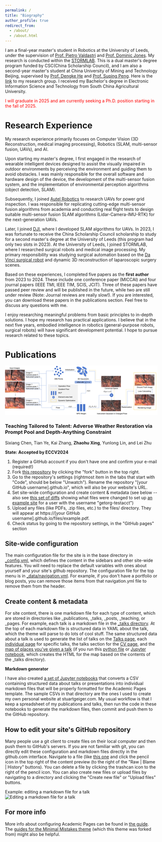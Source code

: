 ```yaml
---
permalink: /
title: "Biography"
author_profile: true
redirect_from: 
  - /about/
  - /about.html
---
```


I am a final-year master's student in Robotics at the University of Leeds, under the supervision of [Prof. Pietro Valdastri](https://scholar.google.co.uk/citations?hl=zh-CN&user=jFBao_MAAAAJ) and [Prof. Dominic Jones](https://scholar.google.co.uk/citations?hl=zh-CN&user=uCA2FIMAAAAJ). My research is conducted within the [STORMLAB](https://www.stormlabuk.com/). This is a dual master's degree program funded by CSC(China Scholarship Council), and I am also a second-year master's student at China University of Mining and Technology Beijing, supervised by [Prof. Dengke He](https://dcxy.cumtb.edu.cn/info/1011/2117.htm) and [Prof. Suping Peng](https://crsm.cumtb.edu.cn/info/1044/1187.htm). Here is the [link](https://skl.cumt.edu.cn/) to my research group.
I received my Bachelor's degree in Electronic Information Science and Technology from South China Agricultural University.

<span style="color:red">I will graduate in 2025 and am currently seeking a Ph.D. position starting in the fall of 2025.</span>

Research Experience
======
My research experience primarily focuses on Computer Vision (3D Reconstruction, medical imaging processing), Robotics (SLAM, multi-sensor fusion, UAVs), and AI.

Upon starting my master's degree, I first engaged in the research of wearable intelligent devices designed to assist the visually impaired in outdoor environments by perceiving the environment and guiding them to avoid obstacles. I was mainly responsible for the overall software and hardware design of the device, the development of the multi-sensor fusion system, and the implementation of environmental perception algorithms (object detection, SLAM).

Subsequently, I joined [Autel Robotics](https://www.autelrobotics.com/) to research UAVs for power grid inspection. I was responsible for replicating cutting-edge multi-sensor fusion algorithms from academia and conducting real flight tests to design suitable multi-sensor fusion SLAM algorithms (Lidar-Camera-IMU-RTK) for the next-generation UAVs.

Later, I joined [DJI](https://www.dji.com/uk), where I developed SLAM algorithms for UAVs. In 2023, I was fortunate to receive the China Scholarship Council scholarship to study for a second master's degree at the University of Leeds (this program had only two slots in 2023). At the University of Leeds, I joined STORMLAB, where I researched surgical robots and medical image processing. My primary responsibility was studying surgical automation based on the [Da Vinci surgical robot](https://www.intuitive.com/en-us/products-and-services/da-vinci) and dynamic 3D reconstruction of laparoscopic surgery scenes.

Based on these experiences, I completed five papers as the **first author** from 2023 to 2024. These include one conference paper (MICCAI) and four journal papers (IEEE TMI, IEEE TIM, SCIS, JCIT). Three of these papers have passed peer review and will be published in the future, while two are still under review (Note: Journal reviews are really slow!). If you are interested, you can download these papers in the publications section. Feel free to discuss any questions with me.

I enjoy researching meaningful problems from basic principles to in-depth solutions. I hope my research has practical applications. I believe that in the next five years, embodied intelligence in robotics (general-purpose robots, surgical robots) will have significant development potential. I hope to pursue research related to these topics.

Publications
======
![Editing a markdown file for a talk](/images/new_training_process.png)
 <h3>Teaching Tailored to Talent: Adverse Weather Restoration via Prompt Pool and Depth-Anything Constraint</h3>
    <p>Sixiang Chen, Tian Ye, Kai Zhang, <strong>Zhaohu Xing</strong>, Yunlong Lin, and Lei Zhu</p>
    <p><strong>State: Accepted by ECCV2024</strong></p>


1. Register a GitHub account if you don't have one and confirm your e-mail (required!)
1. Fork [this repository](https://github.com/academicpages/academicpages.github.io) by clicking the "fork" button in the top right. 
1. Go to the repository's settings (rightmost item in the tabs that start with "Code", should be below "Unwatch"). Rename the repository "[your GitHub username].github.io", which will also be your website's URL.
1. Set site-wide configuration and create content & metadata (see below -- also see [this set of diffs](http://archive.is/3TPas) showing what files were changed to set up [an example site](https://getorg-testacct.github.io) for a user with the username "getorg-testacct")
1. Upload any files (like PDFs, .zip files, etc.) to the files/ directory. They will appear at https://[your GitHub username].github.io/files/example.pdf.  
1. Check status by going to the repository settings, in the "GitHub pages" section

Site-wide configuration
------
The main configuration file for the site is in the base directory in [_config.yml](https://github.com/academicpages/academicpages.github.io/blob/master/_config.yml), which defines the content in the sidebars and other site-wide features. You will need to replace the default variables with ones about yourself and your site's github repository. The configuration file for the top menu is in [_data/navigation.yml](https://github.com/academicpages/academicpages.github.io/blob/master/_data/navigation.yml). For example, if you don't have a portfolio or blog posts, you can remove those items from that navigation.yml file to remove them from the header. 

Create content & metadata
------
For site content, there is one markdown file for each type of content, which are stored in directories like _publications, _talks, _posts, _teaching, or _pages. For example, each talk is a markdown file in the [_talks directory](https://github.com/academicpages/academicpages.github.io/tree/master/_talks). At the top of each markdown file is structured data in YAML about the talk, which the theme will parse to do lots of cool stuff. The same structured data about a talk is used to generate the list of talks on the [Talks page](https://academicpages.github.io/talks), each [individual page](https://academicpages.github.io/talks/2012-03-01-talk-1) for specific talks, the talks section for the [CV page](https://academicpages.github.io/cv), and the [map of places you've given a talk](https://academicpages.github.io/talkmap.html) (if you run this [python file](https://github.com/academicpages/academicpages.github.io/blob/master/talkmap.py) or [Jupyter notebook](https://github.com/academicpages/academicpages.github.io/blob/master/talkmap.ipynb), which creates the HTML for the map based on the contents of the _talks directory).

**Markdown generator**

I have also created [a set of Jupyter notebooks](https://github.com/academicpages/academicpages.github.io/tree/master/markdown_generator
) that converts a CSV containing structured data about talks or presentations into individual markdown files that will be properly formatted for the Academic Pages template. The sample CSVs in that directory are the ones I used to create my own personal website at stuartgeiger.com. My usual workflow is that I keep a spreadsheet of my publications and talks, then run the code in these notebooks to generate the markdown files, then commit and push them to the GitHub repository.

How to edit your site's GitHub repository
------
Many people use a git client to create files on their local computer and then push them to GitHub's servers. If you are not familiar with git, you can directly edit these configuration and markdown files directly in the github.com interface. Navigate to a file (like [this one](https://github.com/academicpages/academicpages.github.io/blob/master/_talks/2012-03-01-talk-1.md) and click the pencil icon in the top right of the content preview (to the right of the "Raw | Blame | History" buttons). You can delete a file by clicking the trashcan icon to the right of the pencil icon. You can also create new files or upload files by navigating to a directory and clicking the "Create new file" or "Upload files" buttons. 

Example: editing a markdown file for a talk
![Editing a markdown file for a talk](/images/editing-talk.png)

For more info
------
More info about configuring Academic Pages can be found in [the guide](https://academicpages.github.io/markdown/). The [guides for the Minimal Mistakes theme](https://mmistakes.github.io/minimal-mistakes/docs/configuration/) (which this theme was forked from) might also be helpful.
